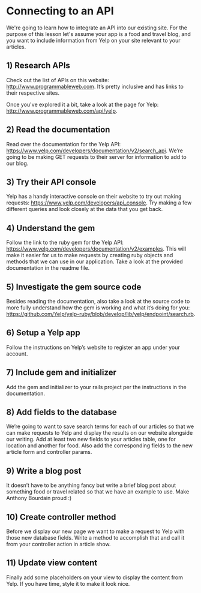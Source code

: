 # Connecting to an API

We're going to learn how to integrate an API into our existing site. For the purpose of this lesson let's assume your app is a food and travel blog, and you want to include information from Yelp on your site relevant to your articles.

## 1) Research APIs
Check out the list of APIs on this website: http://www.programmableweb.com. It’s pretty inclusive and has links to their respective sites.

Once you've explored it a bit, take a look at the page for Yelp: http://www.programmableweb.com/api/yelp.

## 2) Read the documentation
Read over the documentation for the Yelp API: https://www.yelp.com/developers/documentation/v2/search_api. We’re going to be making GET requests to their server for information to add to our blog.

## 3) Try their API console
Yelp has a handy interactive console on their website to try out making requests: https://www.yelp.com/developers/api_console. Try making a few different queries and look closely at the data that you get back.

## 4) Understand the gem
Follow the link to the ruby gem for the Yelp API: https://www.yelp.com/developers/documentation/v2/examples. This will make it easier for us to make requests by creating ruby objects and methods that we can use in our application. Take a look at the provided documentation in the readme file.

## 5) Investigate the gem source code
Besides reading the documentation, also take a look at the source code to more fully understand how the gem is working and what it’s doing for you: https://github.com/Yelp/yelp-ruby/blob/develop/lib/yelp/endpoint/search.rb.

## 6) Setup a Yelp app
Follow the instructions on Yelp’s website to register an app under your account.

## 7) Include gem and initializer
Add the gem and initializer to your rails project per the instructions in the documentation.

## 8) Add fields to the database
We’re going to want to save search terms for each of our articles so that we can make requests to Yelp and display the results on our website alongside our writing. Add at least two new fields to your articles table, one for location and another for food. Also add the corresponding fields to the new article form and controller params.

## 9) Write a blog post
It doesn’t have to be anything fancy but write a brief blog post about something food or travel related so that we have an example to use. Make Anthony Bourdain proud :)

## 10) Create controller method
Before we display our new page we want to make a request to Yelp with those new database fields. Write a method to accomplish that and call it from your controller action in article show.

## 11) Update view content
Finally add some placeholders on your view to display the content from Yelp. If you have time, style it to make it look nice.
